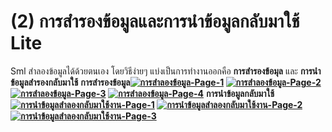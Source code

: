 # (2)    การสำรองข้อมูลและการนำข้อมูลกลับมาใช้ Lite

Sml สำลองข้อมูลได้ด้วยตนเอง โดยวิธีง่ายๆ แบ่งเป็นการทำงานออกคือ
**การสำรองข้อมุล** และ **การนำข้อมูลสำรองกลับมาใช้**
**การสำรองข้อมูล[![การสำลองข้อมูล-Page-1](/images/การสำลองข้อมูล-Page-1.jpg)](/images/การสำลองข้อมูล-Page-1.jpg)
[![การสำลองข้อมูล-Page-2](/images/การสำลองข้อมูล-Page-2.jpg)](/images/การสำลองข้อมูล-Page-2.jpg)
[![การสำลองข้อมูล-Page-3](/images/การสำลองข้อมูล-Page-3.jpg)](/images/การสำลองข้อมูล-Page-3.jpg)
[![การสำลองข้อมูล-Page-4](/images/การสำลองข้อมูล-Page-4.jpg)](/images/การสำลองข้อมูล-Page-4.jpg)**
**การนำข้อมูลกลับมาใช้[![การนำข้อมูลสำลองกลับมาใช้งาน-Page-1](/images/การนำข้อมูลสำลองกลับมาใช้งาน-Page-1.jpg)](/images/การนำข้อมูลสำลองกลับมาใช้งาน-Page-1.jpg)
[![การนำข้อมูลสำลองกลับมาใช้งาน-Page-2](/images/การนำข้อมูลสำลองกลับมาใช้งาน-Page-2.jpg)](/images/การนำข้อมูลสำลองกลับมาใช้งาน-Page-2.jpg)
[![การนำข้อมูลสำลองกลับมาใช้งาน-Page-3](/images/การนำข้อมูลสำลองกลับมาใช้งาน-Page-3.jpg)](/images/การนำข้อมูลสำลองกลับมาใช้งาน-Page-3.jpg)**  

